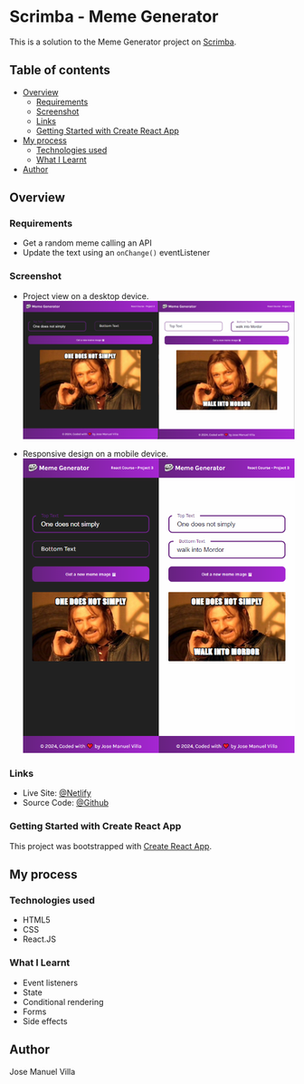 # Scrimba - Meme Generator
This is a solution to the Meme Generator project on [Scrimba](https://v2.scrimba.com/learn-react-c0e).

## Table of contents

- [Overview](#overview)
  - [Requirements](#requirements)
  - [Screenshot](#screenshot)
  - [Links](#links)
  - [Getting Started with Create React App](#getting-started-with-create-react-app)
- [My process](#my-process)
  - [Technologies used](#technologies-used)
  - [What I Learnt](#what-i-learnt)
- [Author](#author)

## Overview

### Requirements

<ul>
  <li>Get a random meme calling an API</li>
  <li>Update the text using an <code>onChange()</code> eventListener</li>
</ul>

### Screenshot
- Project view on a desktop device.
![screenshot](./public/screenshot_desktop.PNG)

- Responsive design on a mobile device.
![screenshot_mobile](./public/screenshot_mobile.PNG)

### Links
- Live Site: [@Netlify](https://traveljournal-jmvilla12.netlify.app/)
- Source Code: [@Github](https://github.com/jmvilla12/travel-journal)

### Getting Started with Create React App
This project was bootstrapped with [Create React App](https://github.com/facebook/create-react-app).

## My process

### Technologies used

- HTML5
- CSS
- React.JS

### What I Learnt

- Event listeners
- State
- Conditional rendering
- Forms
- Side effects


## Author
Jose Manuel Villa 

